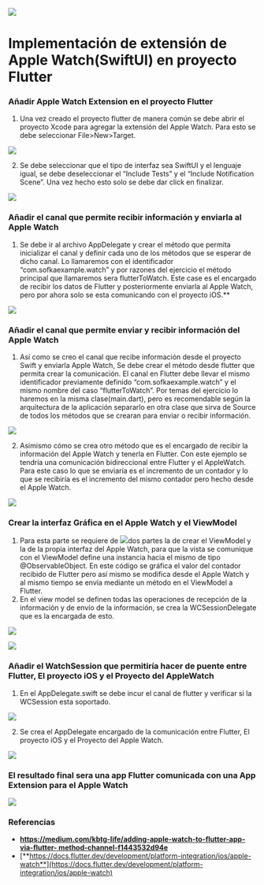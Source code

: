 ![](Aspose.Words.4f1d5eaf-c605-4251-8b87-e8d109f5f695.001.png)

# Implementación de extensión de Apple Watch(SwiftUI) en proyecto Flutter 

### Añadir Apple Watch Extension en el proyecto Flutter

1. Una vez creado el proyecto flutter de manera común se debe abrir el proyecto Xcode para  agregar  la  extensión  del  Apple  Watch.  Para  esto  se  debe  seleccionar File>New>Target. 

![](Aspose.Words.4f1d5eaf-c605-4251-8b87-e8d109f5f695.002.jpeg)

2. Se debe seleccionar que el tipo de interfaz sea SwiftUI y el lenguaje igual, se debe deseleccionar el “Include Tests” y el “Include Notification Scene”. Una vez hecho esto solo se debe dar click en finalizar. 

![](Aspose.Words.4f1d5eaf-c605-4251-8b87-e8d109f5f695.003.jpeg)

### Añadir el canal que permite recibir información y enviarla al Apple Watch

1. Se debe ir al archivo AppDelegate y crear el método que permita inicializar el canal y definir cada uno de los métodos que se esperar de dicho canal. Lo llamaremos con el identificador “com.sofkaexample.watch” y por razones del ejercicio el método principal que llamaremos sera flutterToWatch. Este case es el encargado de recibir los datos de Flutter y posteriormente enviarla al Apple Watch, pero por ahora solo se esta comunicando con el proyecto iOS.** 

![](Aspose.Words.4f1d5eaf-c605-4251-8b87-e8d109f5f695.004.jpeg)

### Añadir el canal que permite enviar y recibir información del Apple Watch 

1. Así como se creo el canal que recibe información desde el proyecto Swift y enviarla Apple  Watch,  Se  debe  crear  el  método  desde  flutter  que  permita  crear  la comunicación. El canal en Flutter debe llevar el mismo identificador previamente definido “com.sofkaexample.watch” y el mismo nombre del caso “flutterToWatch”. Por  temas  del  ejercicio  lo  haremos  en  la  misma  clase(main.dart),  pero  es recomendable según la arquitectura de la aplicación separarlo en otra clase que sirva  de  Source  de  todos  los  métodos  que  se  crearan  para  enviar  o  recibir información. 

![](Aspose.Words.4f1d5eaf-c605-4251-8b87-e8d109f5f695.005.png)

2. Asimismo cómo se crea otro método que es el encargado de recibir la información del Apple Watch y tenerla en Flutter. Con este ejemplo se tendría una comunicación bidireccional entre Flutter y el AppleWatch. Para este caso lo que se enviaría es el incremento de un contador y lo que se recibiría es el incremento del mismo contador pero hecho desde el Apple Watch. 

![](Aspose.Words.4f1d5eaf-c605-4251-8b87-e8d109f5f695.006.jpeg)

### Crear la interfaz Gráfica en el Apple Watch y el ViewModel 

1. Para esta parte se requiere de  ![](Aspose.Words.4f1d5eaf-c605-4251-8b87-e8d109f5f695.007.png)dos  partes  la  de  crear  el  ViewModel  y  la  de  la  propia  interfaz del  Apple Watch, para  que la vista se comunique con  el  ViewModel  define  una  instancia hacia el mismo de tipo  @ObservableObject.  En  este  código  se  gráfica  el  valor  del  contador recibido de Flutter pero  así mismo se modifica desde el  Apple Watch y al mismo tiempo  se  envía  mediante  un  método  en el ViewModel a Flutter.  
2. En el view model se definen todas las operaciones de recepción de la información y de envío de la información, se crea la WCSessionDelegate que es la encargada de esto. 

![](Aspose.Words.4f1d5eaf-c605-4251-8b87-e8d109f5f695.008.jpeg)

![](Aspose.Words.4f1d5eaf-c605-4251-8b87-e8d109f5f695.009.jpeg)

### Añadir el WatchSession que permitiría hacer de puente entre Flutter, El proyecto iOS y el Proyecto del AppleWatch

1. En el AppDelegate.swift se debe incur el canal de flutter y verificar si la WCSession esta soportado. 

![](Aspose.Words.4f1d5eaf-c605-4251-8b87-e8d109f5f695.010.png)

2. Se crea el AppDelegate encargado de la comunicación entre Flutter, El proyecto iOS y el Proyecto del Apple Watch. 

![](Aspose.Words.4f1d5eaf-c605-4251-8b87-e8d109f5f695.011.jpeg)

### El resultado final sera una app Flutter comunicada con una App Extension para el Apple Watch 

![](Aspose.Words.4f1d5eaf-c605-4251-8b87-e8d109f5f695.012.jpeg)



### Referencias

- [**https://medium.com/kbtg-life/adding-apple-watch-to-flutter-app-via-flutter- method-channel-f1443532d94e**](https://medium.com/kbtg-life/adding-apple-watch-to-flutter-app-via-flutter-method-channel-f1443532d94e) 
- [**https://docs.flutter.dev/development/platform-integration/ios/apple-watch**](https://docs.flutter.dev/development/platform-integration/ios/apple-watch)
